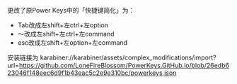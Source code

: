 更改了原Power Keys中的「快捷键简化」为：
- Tab改成左shift+左ctrl+左option
- ～改成左shift+左ctrl+左command
- esc改成左shift+左option+左command 

安装链接为
karabiner://karabiner/assets/complex_modifications/import?url=https://github.com/LoneFireBlossom/PowerKeys.GitHub.io/blob/26edb623046f148eec6d9f1b43eac5c2e9e310bc/powerkeys.json
